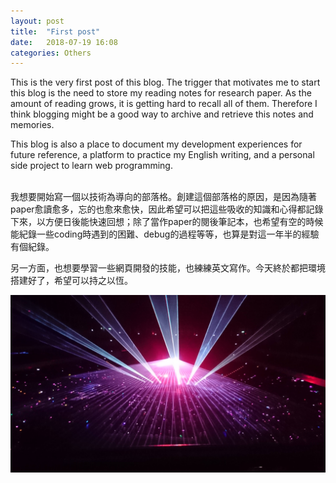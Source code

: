 ```yaml
---
layout: post
title:  "First post"
date:   2018-07-19 16:08
categories: Others
---
```

This is the very first post of this blog. The trigger that motivates me to start this blog is the need to store my reading notes for research paper. As the amount of reading grows, it is getting hard to recall all of them. Therefore I think blogging might be a good way to archive and retrieve this notes and memories.

This blog is also a place to document my development experiences for future reference, a platform to practice my English writing, and a personal side project to learn web programming.

<br>
我想要開始寫一個以技術為導向的部落格。創建這個部落格的原因，是因為隨著paper愈讀愈多，忘的也愈來愈快，因此希望可以把這些吸收的知識和心得都記錄下來，以方便日後能快速回想；除了當作paper的閱後筆記本，也希望有空的時候能紀錄一些coding時遇到的困難、debug的過程等等，也算是對這一年半的經驗有個紀錄。

另一方面，也想要學習一些網頁開發的技能，也練練英文寫作。今天終於都把環境搭建好了，希望可以持之以恆。

![img](/assets/DSC_2684.JPG)